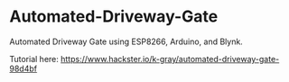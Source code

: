 # Automated-Driveway-Gate
Automated Driveway Gate using ESP8266, Arduino, and Blynk.

Tutorial here: https://www.hackster.io/k-gray/automated-driveway-gate-98d4bf
